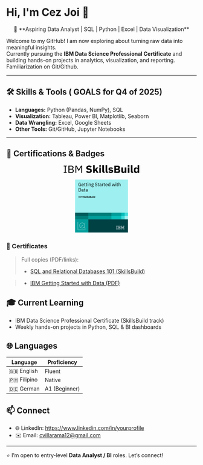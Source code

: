 # Hi, I'm Cez Joi 👋

<p align="center">
🎯 **Aspiring Data Analyst | SQL | Python | Excel | Data Visualization**

Welcome to my GitHub! I am now exploring about turning raw data into meaningful insights.  
Currently pursuing the **IBM Data Science Professional Certificate** and building hands-on projects in analytics, visualization, and reporting. Familiarization on Git/Github.  
</p>

---

## 🛠️ Skills & Tools ( GOALS for Q4 of 2025)
- **Languages:** Python (Pandas, NumPy), SQL  
- **Visualization:** Tableau, Power BI, Matplotlib, Seaborn  
- **Data Wrangling:** Excel, Google Sheets  
- **Other Tools:** Git/GitHub, Jupyter Notebooks  


---

## 🏅 Certifications & Badges

<p align="center">
  <img src="badges_certificates/ibm_skillsbuild.svg" alt="IBM SkillsBuild" width="200" />
</p>  












<p align="center">
  <img src="badges_certificates/getting-started-with-data.png" alt="IBM Getting Started with Data" width="140" />
</p>














  <!--
  <img src="badges_certificates/ibm_skillsbuild.svg" alt="IBM Data Fundamentals" width="200" /
  <img src="badges_certificates/getting-started-with-data.png" alt="IBM Getting Started with Data" width="200" />
  <img src="badges_certificates/python-for-data-science-badge.png" alt="Python for Data Science" width="140" />
  <img src="badges_certificates/sql-badge.png" alt="Databases & SQL" width="140" />
  -->


### 📜 Certificates

> Full copies (PDF/links):  
> - [SQL and Relational Databases 101 (SkillsBuild)](https://courses.skillsbuild.skillsnetwork.site/certificates/94c562aabee44901b47ab511131f4e7a#)

> - [IBM Getting Started with Data (PDF)](badges_certificates/IBMDesign20250826-7-vzw5c6.pdf)  

<!--
> - [Data Science Foundations (PDF)](badges_certificates/ibm-data-science-foundations-certificate.pdf)  
> - [Data Analytics Certificate (PDF)](badges_certificates/ibm-data-analytics-certificate.pdf)  

---

## 📂 Featured Projects
- 📊 **Sales Performance Dashboard** — Power BI & Excel   
  *KPIs by region/product, variance vs target.*  
  Repo: https://github.com/yourusername/sales-dashboard  

- 🛒 **E-Commerce Customer Segmentation** — Python, scikit-learn  
  *RFM features, K-Means clustering, profile segments.*  
  Repo: https://github.com/yourusername/ecommerce-segmentation  

- 📈 **COVID-19 Trends Analysis** — SQL + Python Viz  
  *Time-series queries, rolling averages, clear charts.*  
  Repo: https://github.com/yourusername/covid19-analysis  

---
-->

## 🎓 Current Learning
- IBM Data Science Professional Certificate (SkillsBuild track)  
- Weekly hands-on projects in Python, SQL & BI dashboards  

## 🌐 Languages

| Language | Proficiency |
|----------|-------------|
| 🇬🇧 English | Fluent |
| 🇵🇭 Filipino | Native |
| 🇩🇪 German | A1 (Beginner) |


## 📫 Connect
- 🌐 LinkedIn: https://www.linkedin.com/in/yourprofile  
- ✉️ Email: cvillarama12@gmail.com

---

⭐️ I’m open to entry-level **Data Analyst / BI** roles. Let’s connect!
 

